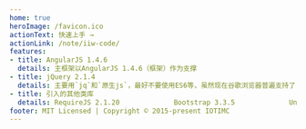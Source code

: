 ```yaml
---
home: true
heroImage: /favicon.ico
actionText: 快速上手 →
actionLink: /note/iiw-code/
features:
- title: AngularJS 1.4.6
  details: 主框架以AngularJS 1.4.6（框架）作为支撑
- title: jQuery 2.1.4
  details: 主要用`jq`和`原生js`，最好不要使用ES6等，虽然现在谷歌浏览器普遍支持了，但是还是有很多不兼容的，特别是你永远想不到现场民警会用什么打开。
- title: 引入的其他类库
  details: RequireJS 2.1.20　　　　　　　　Bootstrap 3.3.5　　　　　　　　Underscore 1.8.3　　　　　　　　hammer 2.0.4　　　　　　　　　　　IScroll 5.1.2　　　　　　　　　　　moment 2.10.6
footer: MIT Licensed | Copyright © 2015-present IOTIMC
---
```


